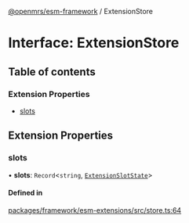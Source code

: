 [@openmrs/esm-framework](../API.md) / ExtensionStore

# Interface: ExtensionStore

## Table of contents

### Extension Properties

- [slots](ExtensionStore.md#slots)

## Extension Properties

### slots

• **slots**: `Record`<`string`, [`ExtensionSlotState`](ExtensionSlotState.md)\>

#### Defined in

[packages/framework/esm-extensions/src/store.ts:64](https://github.com/kirwea/openmrs-esm-core/blob/main/packages/framework/esm-extensions/src/store.ts#L64)
